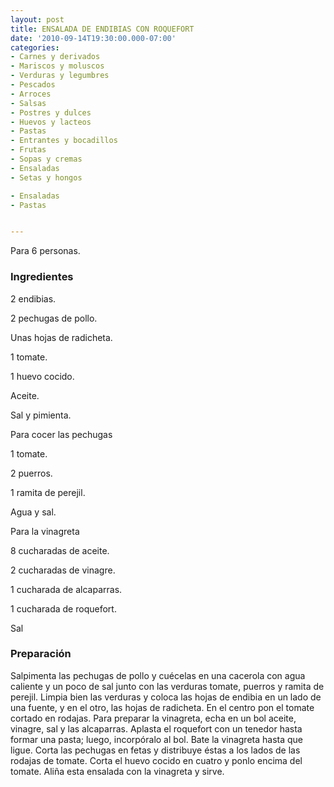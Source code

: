 ```yaml
---
layout: post
title: ENSALADA DE ENDIBIAS CON ROQUEFORT
date: '2010-09-14T19:30:00.000-07:00'
categories:
- Carnes y derivados
- Mariscos y moluscos
- Verduras y legumbres
- Pescados
- Arroces
- Salsas
- Postres y dulces
- Huevos y lacteos
- Pastas
- Entrantes y bocadillos
- Frutas
- Sopas y cremas
- Ensaladas
- Setas y hongos

- Ensaladas
- Pastas


---
```


Para 6 personas.

<h3>Ingredientes</h3>

2 endibias.

2 pechugas de pollo.

Unas hojas de radicheta.

1 tomate.

1 huevo cocido.

Aceite.

Sal y pimienta.

Para cocer las pechugas

1 tomate.

2 puerros.

1 ramita de perejil.

Agua y sal.

Para la vinagreta

8 cucharadas de aceite.

2 cucharadas de vinagre.

1 cucharada de alcaparras.

1 cucharada de roquefort.

Sal

<h3>Preparación</h3>

Salpimenta las pechugas de pollo y cuécelas en una cacerola con agua caliente y un poco de sal junto con las verduras tomate, puerros y ramita de perejil. Limpia bien las verduras y coloca las hojas de endibia en un lado de una fuente, y en el otro, las hojas de radicheta. En el centro pon el tomate cortado en rodajas. Para preparar la vinagreta, echa en un bol aceite, vinagre, sal y las alcaparras. Aplasta el roquefort con un tenedor hasta formar una pasta; luego, incorpóralo al bol. Bate la vinagreta hasta que ligue. Corta las pechugas en fetas y distribuye éstas a los lados de las rodajas de tomate. Corta el huevo cocido en cuatro y ponlo encima del tomate. Aliña esta ensalada con la vinagreta y sirve.

